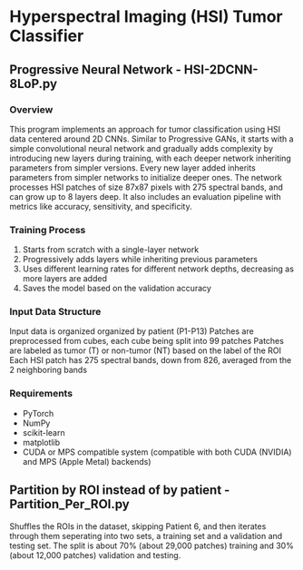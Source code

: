# Hyperspectral Imaging (HSI) Tumor Classifier

## Progressive Neural Network - HSI-2DCNN-8LoP.py

### Overview

This program implements an approach for tumor classification using HSI data centered around 2D CNNs. Similar to Progressive GANs, it starts with a simple convolutional neural network and gradually adds complexity by introducing new layers during training, with each deeper network inheriting parameters from simpler versions. Every new layer added inherits parameters from simpler networks to initialize deeper ones. The network processes HSI patches of size 87x87 pixels with 275 spectral bands, and can grow up to 8 layers deep. It also includes an evaluation  pipeline with metrics like accuracy, sensitivity, and specificity.

### Training Process

1. Starts from scratch with a single-layer network
2. Progressively adds layers while inheriting previous parameters
3. Uses different learning rates for different network depths, decreasing as more layers are added
4. Saves the model based on the validation accuracy

### Input Data Structure

Input data is organized organized by patient (P1-P13)
Patches are preprocessed from cubes, each cube being split into 99 patches
Patches are labeled as tumor (T) or non-tumor (NT) based on the label of the ROI
Each HSI patch has 275 spectral bands, down from 826, averaged from the 2 neighboring bands

### Requirements

* PyTorch
* NumPy
* scikit-learn
* matplotlib
* CUDA or MPS compatible system (compatible with both CUDA (NVIDIA) and MPS (Apple Metal) backends)

## Partition by ROI instead of by patient - Partition_Per_ROI.py

Shuffles the ROIs in the dataset, skipping Patient 6, and then iterates through them seperating into two sets, a training set and a validation and testing set. The split is about 70% (about 29,000 patches) training and 30% (about 12,000 patches) validation and testing. 
